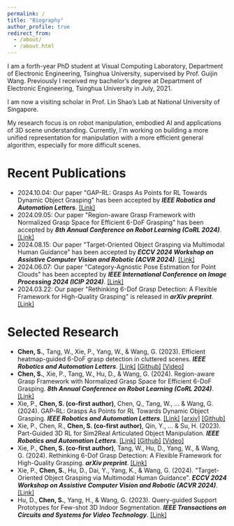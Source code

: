 ```yaml
---
permalink: /
title: "Biography"
author_profile: true
redirect_from: 
  - /about/
  - /about.html
---
```


I am a forth-year PhD student at Visual Computing Laboratory, Department of Electronic Engineering, Tsinghua University, supervised by Prof. Guijin Wang. Previously I received my bachelor’s degree at Department of Electronic Engineering, Tsinghua University in July, 2021.

I am now a visiting scholar in Prof. Lin Shao’s Lab at National University of Singapore.

My research focus is on robot manipulation, embodied AI and applications of 3D scene understanding. Currently, I'm working on building a more unified representation for manipulation with a more efficient general algorithm, especially for more difficult scenes.

# Recent Publications

- 2024.10.04: Our paper "GAP-RL: Grasps As Points for RL Towards Dynamic Object Grasping" has been accepted by ***IEEE Robotics and Automation Letters***. [[Link]](https://ieeexplore.ieee.org/abstract/document/10168242/)
- 2024.09.05: Our paper "Region-aware Grasp Framework with Normalized Grasp Space for Efficient 6-DoF Grasping" has been accepted by ***8th Annual Conference on Robot Learning (CoRL 2024)***. [[Link]](https://openreview.net/forum?id=jPkOFAiOzf)
- 2024.08.15: Our paper "Target-Oriented Object Grasping via Multimodal Human Guidance" has been accepted by ***ECCV 2024 Workshop on Assistive Computer Vision and Robotic (ACVR 2024)***. [[Link]](https://arxiv.org/abs/2408.11138)
- 2024.06.07: Our paper "Category-Agnostic Pose Estimation for Point Clouds" has been accepted by ***IEEE International Conference on Image Processing 2024 (ICIP 2024)***. [[Link]](https://arxiv.org/abs/2403.07437)
- 2024.03.22: Our paper "Rethinking 6-Dof Grasp Detection: A Flexible Framework for High-Quality Grasping" is released in ***arXiv preprint***. [[Link]](https://arxiv.org/abs/2403.15054)
<!-- - 2023.10.25: Our paper "Query-guided Support Prototypes for Few-shot 3D Indoor Segmentation" is accepted for publication in ***IEEE Transactions on Circuits and Systems for Video Technology***. [[Link]](https://ieeexplore.ieee.org/abstract/document/10295521/) -->
<!-- - 2023.09.07: Our paper "Part-Guided 3D RL for Sim2Real Articulated Object Manipulation" is accepted for publication in ***IEEE Robotics and Automation Letters***. [[Link]](https://ieeexplore.ieee.org/abstract/document/10242361/) -->
<!-- - 2023.06.30: Our paper "Efficient heatmap-guided 6-DoF grasp detection in cluttered scenes" is accepted for publication in ***IEEE Robotics and Automation Letters***. [[Link]](https://ieeexplore.ieee.org/abstract/document/10168242/) -->
<!-- - 2022.12.13: Our paper "Distribution-aware Low-bit Quantization for 3D Point Cloud Networks" is accepted for publication in ***VCIP 2022***. [[Link]](https://ieeexplore.ieee.org/abstract/document/10008887) -->

# Selected Research

- **Chen, S.**, Tang, W., Xie, P., Yang, W., & Wang, G. (2023). Efficient heatmap-guided 6-DoF grasp detection in cluttered scenes. ***IEEE Robotics and Automation Letters***. [[Link]](https://ieeexplore.ieee.org/abstract/document/10168242/) [[Github]](https://github.com/THU-VCLab/HGGD) [[Video]](https://www.youtube.com/watch?v=V8gG1eHbrsU)
- **Chen, S.**, Xie, P., Tang, W., Hu, D., & Wang, G. (2024). Region-aware Grasp Framework with Normalized Grasp Space for Efficient 6-DoF Grasping. ***8th Annual Conference on Robot Learning (CoRL 2024)***. [[Link]](https://openreview.net/forum?id=jPkOFAiOzf)
- Xie, P., **Chen, S. (co-first author)**, Chen, Q., Tang, W., ... & Wang, G. (2024). GAP-RL: Grasps As Points for RL Towards Dynamic Object Grasping. ***IEEE Robotics and Automation Letters***. [[Link]](https://ieeexplore.ieee.org/abstract/document/10750070) [[arxiv]](http://arxiv.org/abs/2410.03509)  [[Github]](https://github.com/THU-VCLab/GAP-RL)
- Xie, P., Chen, R., **Chen, S. (co-first author)**, Qin, Y., ... & Su, H. (2023). Part-Guided 3D RL for Sim2Real Articulated Object Manipulation. ***IEEE Robotics and Automation Letters***. [[Link]](https://ieeexplore.ieee.org/abstract/document/10242361/) [[Github]](https://github.com/THU-VCLab/Part-Guided-3D-RL-for-Sim2Real-Articulated-Object-Manipulation) [[Video]](https://www.youtube.com/watch?v=b8KvOjlGNJs)
- Xie, P., **Chen, S. (co-first author)**, Tang, W., Hu, D., Yang, W., & Wang, G. (2024). Rethinking 6-Dof Grasp Detection: A Flexible Framework for High-Quality Grasping. ***arXiv preprint***. [[Link]](https://arxiv.org/abs/2403.15054)
- Xie, P., **Chen, S.**, Hu, D., Dai, Y., Yang, K., & Wang, G. (2024). "Target-Oriented Object Grasping via Multimodal Human Guidance". ***ECCV 2024 Workshop on Assistive Computer Vision and Robotic (ACVR 2024)***. [[Link]](https://arxiv.org/abs/2408.11138)
- Hu, D., **Chen, S.**, Yang, H., & Wang, G. (2023). Query-guided Support Prototypes for Few-shot 3D Indoor Segmentation. ***IEEE Transactions on Circuits and Systems for Video Technology***. [[Link]](https://ieeexplore.ieee.org/abstract/document/10295521)
